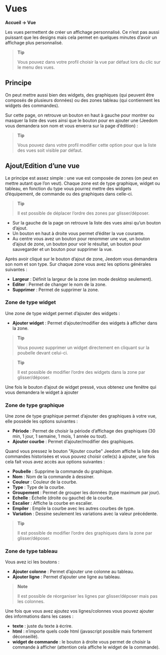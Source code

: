 # Vues
**Accueil → Vue**

Les vues permettent de créer un affichage personnalisé.
Ce n’est pas aussi puissant que les designs mais cela permet en quelques minutes d’avoir un affichage plus personnalisé.

> **Tip**
>
> Vous pouvez dans votre profil choisir la vue par défaut lors du clic sur le menu des vues.

## Principe

On peut mettre aussi bien des widgets, des graphiques (qui peuvent être composés de plusieurs données) ou des zones tableau (qui contiennent les widgets des commandes).

Sur cette page, on retrouve un bouton en haut à gauche pour montrer ou masquer la liste des vues ainsi que le bouton pour en ajouter une (Jeedom vous demandera son nom et vous enverra sur la page d’édition) :

> **Tip**
>
> Vous pouvez dans votre profil modifier cette option pour que la liste des vues soit visible par défaut.

## Ajout/Edition d’une vue

Le principe est assez simple : une vue est composée de zones (on peut en mettre autant que l’on veut). Chaque zone est de type graphique, widget ou tableau, en fonction du type vous pourrez mettre des widgets d’équipement, de commande ou des graphiques dans celle-ci.

> **Tip**
>
> Il est possible de déplacer l’ordre des zones par glisser/déposer.

- Sur la gauche de la page on retrouve la liste des vues ainsi qu’un bouton d’ajout.
- Un bouton en haut à droite vous permet d’éditer la vue courante.
- Au centre vous avez un bouton pour renommer une vue, un bouton d’ajout de zone, un bouton pour voir le résultat, un bouton pour sauvegarder et un bouton pour supprimer la vue.

Après avoir cliqué sur le bouton d’ajout de zone, Jeedom vous demandera son nom et son type.
Sur chaque zone vous avez les options générales suivantes :

- **Largeur** : Définit la largeur de la zone (en mode desktop seulement).
- **Editer** : Permet de changer le nom de la zone.
- **Supprimer** : Permet de supprimer la zone.

### Zone de type widget

Une zone de type widget permet d’ajouter des widgets :

- **Ajouter widget** : Permet d’ajouter/modifier des widgets à afficher dans la zone.

> **Tip**
>
> Vous pouvez supprimer un widget directement en cliquant sur la poubelle devant celui-ci.

> **Tip**
>
> Il est possible de modifier l’ordre des widgets dans la zone par glisser/déposer.

Une fois le bouton d’ajout de widget pressé, vous obtenez une fenêtre qui vous demandera le widget à ajouter

### Zone de type graphique

Une zone de type graphique permet d’ajouter des graphiques à votre vue, elle possède les options suivantes :

- **Période** : Permet de choisir la période d’affichage des graphiques (30 min, 1 jour, 1 semaine, 1 mois, 1 année ou tout).
- **Ajouter courbe** : Permet d’ajouter/modifier des graphiques.

Quand vous pressez le bouton "Ajouter courbe" Jeedom affiche la liste des commandes historisées et vous pouvez choisir celle(s) à ajouter, une fois cela fait vous avez accès aux options suivantes :

- **Poubelle** : Supprime la commande du graphique.
- **Nom** : Nom de la commande à dessiner.
- **Couleur** : Couleur de la courbe.
- **Type** : Type de la courbe.
- **Groupement** : Permet de grouper les données (type maximum par jour).
- **Echelle** : Échelle (droite ou gauche) de la courbe.
- **Escalier** : Affiche la courbe en escalier.
- **Empiler** : Empile la courbe avec les autres courbes de type.
- **Variation** : Dessine seulement les variations avec la valeur précédente.

> **Tip**
>
> Il est possible de modifier l’ordre des graphiques dans la zone par glisser/déposer.

### Zone de type tableau

Vous avez ici les boutons :

- **Ajouter colonne** : Permet d’ajouter une colonne au tableau.
- **Ajouter ligne** : Permet d’ajouter une ligne au tableau.

> **Note**
>
> Il est possible de réorganiser les lignes par glisser/déposer mais pas les colonnes.

Une fois que vous avez ajoutez vos lignes/colonnes vous pouvez ajouter des informations dans les cases :

- **texte** : juste du texte à écrire.
- **html** : n’importe quels code html (javascript possible mais fortement déconseillé).
- **widget de commande** : le bouton à droite vous permet de choisir la commande à afficher (attention cela affiche le widget de la commande).


